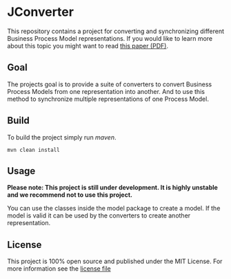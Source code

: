 # JConverter

This repository contains a project for converting and synchronizing different Business Process Model representations.
If you would like to learn more about this topic you might want to read [this paper (PDF)](http://bpt.hpi.uni-potsdam.de/pub/Public/AndreasMeyer/Activity-centric_and_Artifact-centric_Process_Model_Roundtrip.pdf).

## Goal

The projects goal is to provide a suite of converters to convert Business Process Models from one representation into another.
And to use this method to synchronize multiple representations of one Process Model.

## Build

To build the project simply run *maven*.

    mvn clean install  

## Usage

**Please note: This project is still under development. It is highly unstable and we recommend not to use this project.**

You can use the classes inside the model package to create a model.
If the model is valid it can be used by the converters to create another representation.

## License

This project is 100% open source and published under the MIT License. For more information see the [license file](license.md)